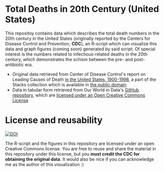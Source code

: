 # Total Deaths in 20th Century (United States)

This repositoy contains data which describes the total death numbers in the 20th century in the United States (originally reported by the Centers for Disease Control and Prevention, **CDC**), an R-script which can visualize this data and graph figures (coming soon) generated by said script. Of special interest is the numbers related to infectious-related deaths in the 20th century, which demonstrates the schism between the pre- and post-antibiotic era.

- Original data retrieved from Center of Disease Control's report on Leading Causes of Death [in the United States, 1900-1998](https://www.cdc.gov/nchs/data/dvs/lead1900_98.pdf), a part of the Stacks collection which is available in [the public domain](https://stacks.cdc.gov/Content%20and%20Copyright)
- Data in tabular form retrieved from Our World in Data's [GitHub repository](https://github.com/owid/owid-datasets/blob/master/datasets/20th%20century%20deaths%20in%20US%20-%20CDC/20th%20century%20deaths%20in%20US%20-%20CDC.csv), which are [licensed under an Open Creative Commons License](https://github.com/owid#can-i-use-or-reproduce-your-code-or-data)

# License and reusability

[![DOI](https://zenodo.org/badge/DOI/10.5281/zenodo.12620698.svg)](https://doi.org/10.5281/zenodo.12620698)

The R-script and the figures in this repository are licensed under an open Creative Commons license. You are free to reuse and share the material in this repository under this license, but you **must credit the CDC for obtaining the original data**. It would also be nice if you can acknowledge me as the author of this visualization :)
